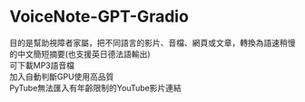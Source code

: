 # VoiceNote-GPT-Gradio
目的是幫助視障者家屬，把不同語言的影片、音檔、網頁或文章，轉換為語速稍慢的中文簡短摘要(也支援英日德法語輸出)  
可下載MP3語音檔  
加入自動判斷GPU使用高品質  
PyTube無法匯入有年齡限制的YouTube影片連結  
